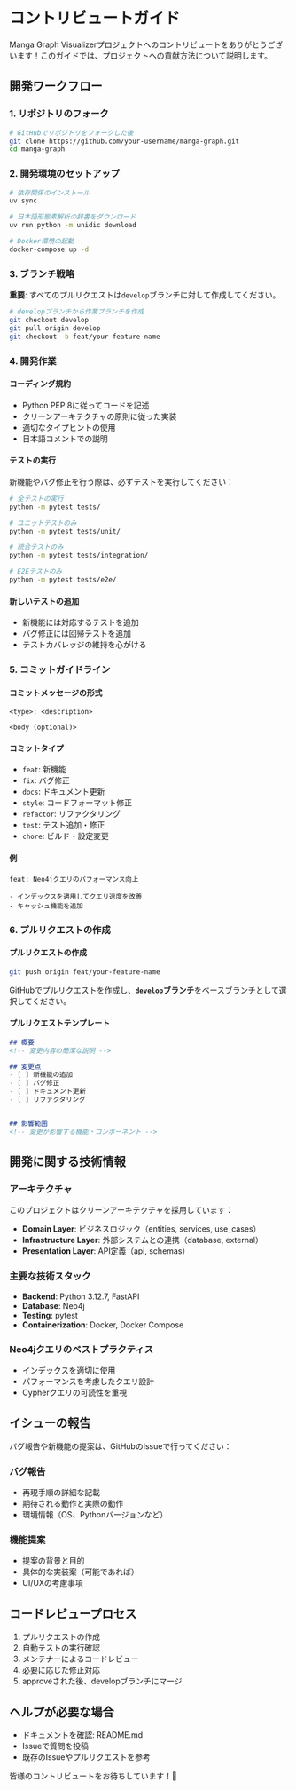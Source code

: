 # コントリビュートガイド

Manga Graph Visualizerプロジェクトへのコントリビュートをありがとうございます！このガイドでは、プロジェクトへの貢献方法について説明します。

## 開発ワークフロー

### 1. リポジトリのフォーク

```bash
# GitHubでリポジトリをフォークした後
git clone https://github.com/your-username/manga-graph.git
cd manga-graph
```

### 2. 開発環境のセットアップ

```bash
# 依存関係のインストール
uv sync

# 日本語形態素解析の辞書をダウンロード
uv run python -m unidic download

# Docker環境の起動
docker-compose up -d
```

### 3. ブランチ戦略

**重要**: すべてのプルリクエストは`develop`ブランチに対して作成してください。

```bash
# developブランチから作業ブランチを作成
git checkout develop
git pull origin develop
git checkout -b feat/your-feature-name
```

### 4. 開発作業

#### コーディング規約
- Python PEP 8に従ってコードを記述
- クリーンアーキテクチャの原則に従った実装
- 適切なタイプヒントの使用
- 日本語コメントでの説明

#### テストの実行
新機能やバグ修正を行う際は、必ずテストを実行してください：

```bash
# 全テストの実行
python -m pytest tests/

# ユニットテストのみ
python -m pytest tests/unit/

# 統合テストのみ
python -m pytest tests/integration/

# E2Eテストのみ
python -m pytest tests/e2e/
```

#### 新しいテストの追加
- 新機能には対応するテストを追加
- バグ修正には回帰テストを追加
- テストカバレッジの維持を心がける

### 5. コミットガイドライン

#### コミットメッセージの形式
```
<type>: <description>

<body (optional)>
```

#### コミットタイプ
- `feat`: 新機能
- `fix`: バグ修正
- `docs`: ドキュメント更新
- `style`: コードフォーマット修正
- `refactor`: リファクタリング
- `test`: テスト追加・修正
- `chore`: ビルド・設定変更

#### 例
```
feat: Neo4jクエリのパフォーマンス向上

- インデックスを適用してクエリ速度を改善
- キャッシュ機能を追加
```

### 6. プルリクエストの作成

<!-- #### プルリクエスト前のチェックリスト
- [ ] すべてのテストが通ること
- [ ] コードが既存の規約に従っていること
- [ ] 適切なドキュメントが更新されていること
- [ ] コミットメッセージが規約に従っていること -->

#### プルリクエストの作成
```bash
git push origin feat/your-feature-name
```

GitHubでプルリクエストを作成し、**`develop`ブランチ**をベースブランチとして選択してください。

#### プルリクエストテンプレート
```markdown
## 概要
<!-- 変更内容の簡潔な説明 -->

## 変更点
- [ ] 新機能の追加
- [ ] バグ修正
- [ ] ドキュメント更新
- [ ] リファクタリング


## 影響範囲
<!-- 変更が影響する機能・コンポーネント -->

```

## 開発に関する技術情報

### アーキテクチャ
このプロジェクトはクリーンアーキテクチャを採用しています：

- **Domain Layer**: ビジネスロジック（entities, services, use_cases）
- **Infrastructure Layer**: 外部システムとの連携（database, external）
- **Presentation Layer**: API定義（api, schemas）

### 主要な技術スタック
- **Backend**: Python 3.12.7, FastAPI
- **Database**: Neo4j
- **Testing**: pytest
- **Containerization**: Docker, Docker Compose

### Neo4jクエリのベストプラクティス
- インデックスを適切に使用
- パフォーマンスを考慮したクエリ設計
- Cypherクエリの可読性を重視

## イシューの報告

バグ報告や新機能の提案は、GitHubのIssueで行ってください：

### バグ報告
- 再現手順の詳細な記載
- 期待される動作と実際の動作
- 環境情報（OS、Pythonバージョンなど）

### 機能提案
- 提案の背景と目的
- 具体的な実装案（可能であれば）
- UI/UXの考慮事項

## コードレビュープロセス

1. プルリクエストの作成
2. 自動テストの実行確認
3. メンテナーによるコードレビュー
4. 必要に応じた修正対応
5. approveされた後、developブランチにマージ

## ヘルプが必要な場合

- ドキュメントを確認: README.md
- Issueで質問を投稿
- 既存のIssueやプルリクエストを参考

皆様のコントリビュートをお待ちしています！🚀